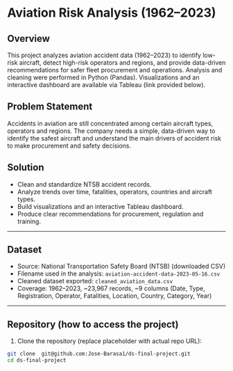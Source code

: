 # Aviation Risk Analysis (1962–2023)

## Overview
This project analyzes aviation accident data (1962–2023) to identify low-risk aircraft, detect high-risk operators and regions, and provide data-driven recommendations for safer fleet procurement and operations. Analysis and cleaning were performed in Python (Pandas). Visualizations and an interactive dashboard are available via Tableau (link provided below).

## Problem Statement
Accidents in aviation are still concentrated among certain aircraft types, operators and regions. The company needs a simple, data-driven way to identify the safest aircraft and understand the main drivers of accident risk to make procurement and safety decisions.

## Solution 
- Clean and standardize NTSB accident records.  
- Analyze trends over time, fatalities, operators, countries and aircraft types.  
- Build visualizations and an interactive Tableau dashboard.  
- Produce clear recommendations for procurement, regulation and training.

---

## Dataset
- Source: National Transportation Safety Board (NTSB) (downloaded CSV)  
- Filename used in the analysis: `aviation-accident-data-2023-05-16.csv`  
- Cleaned dataset exported: `cleaned_aviation_data.csv`  
- Coverage: 1962–2023, ~23,967 records, ~9 columns (Date, Type, Registration, Operator, Fatalities, Location, Country, Category, Year)

---

## Repository (how to access the project)
1. Clone the repository (replace placeholder with actual repo URL):
```bash
git clone  git@github.com:Jose-Barasa1/ds-final-project.git 
cd ds-final-project
